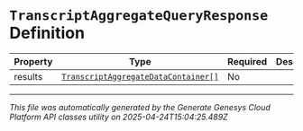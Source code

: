 # `TranscriptAggregateQueryResponse` Definition

| Property | Type | Required | Description |
|----------|------|----------|-------------|
| results | [`TranscriptAggregateDataContainer[]`](transcriptaggregatedatacontainer-definition.md) | No |  |

---

*This file was automatically generated by the Generate Genesys Cloud Platform API classes utility on 2025-04-24T15:04:25.489Z*